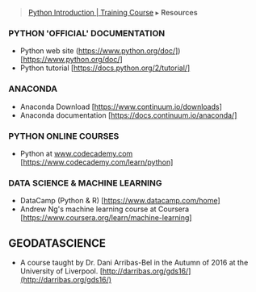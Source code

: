 > [Python Introduction | Training Course](agenda.md) ▸  **Resources**

### PYTHON 'OFFICIAL' DOCUMENTATION
* Python web site (https://www.python.org/doc/])[https://www.python.org/doc/]
* Python tutorial [https://docs.python.org/2/tutorial/]

### ANACONDA
* Anaconda Download [https://www.continuum.io/downloads]
* Anaconda documentation [https://docs.continuum.io/anaconda/]

### PYTHON ONLINE COURSES
* Python at www.codecademy.com [https://www.codecademy.com/learn/python]

### DATA SCIENCE & MACHINE LEARNING
* DataCamp (Python & R) [https://www.datacamp.com/home]
* Andrew Ng's machine learning course at Coursera [https://www.coursera.org/learn/machine-learning]

## GEODATASCIENCE
* A course taught by Dr. Dani Arribas-Bel in the Autumn of 2016 at the University of Liverpool. [http://darribas.org/gds16/](http://darribas.org/gds16/)
